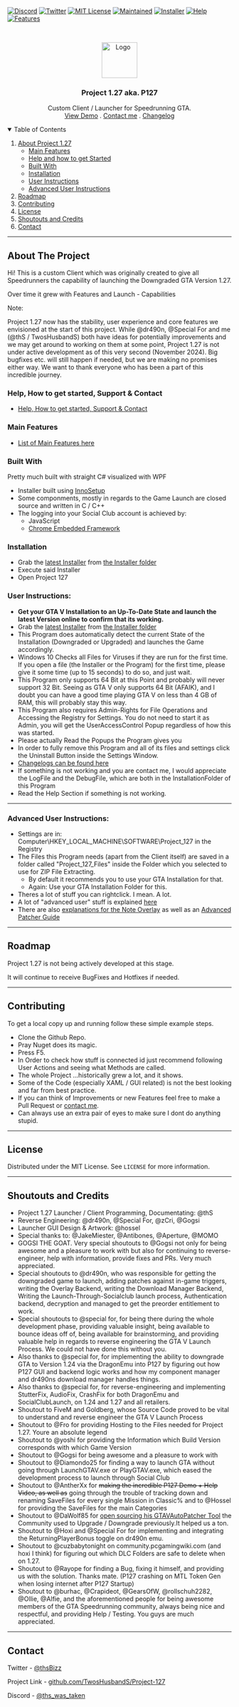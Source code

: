 <!--
Shamelessly stolen from: https://github.com/othneildrew/Best-README-Template
-->


<!--
*** Thanks for checking out the Best-README-Template. If you have a suggestion
*** that would make this better, please fork the repo and create a pull request
*** or simply open an issue with the tag "enhancement".
*** Thanks again! Now go create something AMAZING! :D
-->



<!-- PROJECT SHIELDS -->
<!--
*** I'm using markdown "reference style" links for readability.
*** Reference links are enclosed in brackets [ ] instead of parentheses ( ).
*** See the bottom of this document for the declaration of the reference variables
*** for contributors-url, forks-url, etc. This is an optional, concise syntax you may use.
*** https://www.markdownguide.org/basic-syntax/#reference-style-links
-->





[![Discord][discord-shield]][discord-url]
[![Twitter][twitter-shield]][twitter-url]
[![MIT License][license-shield]][license-url]
[![Maintained][maintained-shield]][maintained-url]
[![Installer][version-shield]][installer-latest-url]
[![Help][help-shield]][help-url]
[![Features][features-shield]][features-url]



<!-- PROJECT LOGO -->
<br />
<p align="center">
  <a href="https://github.com/TwosHusbandS/Project-127">
    <img src="Artwork/icon.png" alt="Logo" width="80" height="80">
  </a>

  <h3 align="center">Project 1.27 aka. P127</h3>

  <p align="center">
    Custom Client / Launcher for Speedrunning GTA.
    <br />
    <a href="https://www.youtube.com/watch?v=dQw4w9WgXcQ&t=PLACEHOLDER">View Demo</a>
	.
    <a href="#contact">Contact me</a>
	.
	  <a href="Installer/Info/Changelogs/V_1_5_1_0_Changelog.md">Changelog</a>
  </p>
</p>



<!-- TABLE OF CONTENTS -->
<details open="open">
  <summary>Table of Contents</summary>
  <ol>
    <li>
      <a href="#about-the-project">About Project 1.27</a>
      <ul>
        <li><a href="#main-features">Main Features</a></li>
        <li><a href="#Help">Help and how to get Started</a></li>
        <li><a href="#built-with">Built With</a></li>
        <li><a href="#installation">Installation</a></li>
        <li><a href="#user-instructions">User Instructions</a></li>
        <li><a href="#advanced-user-instructions">Advanced User Instructions</a></li>
      </ul>
    </li>
    <li><a href="#roadmap">Roadmap</a></li>
    <li><a href="#contributing">Contributing</a></li>
    <li><a href="#license">License</a></li>
    <li><a href="#shoutouts-and-credits">Shoutouts and Credits</a></li>
    <li><a href="#contact">Contact</a></li>
  </ol>
</details>

-----

<!-- ABOUT THE PROJECT -->
## About The Project

Hi! This is a custom Client which was originally created to give all Speedrunners the capability of launching the Downgraded GTA Version 1.27. 

Over time it grew with Features and Launch - Capabilities

Note:

Project 1.27 now has the stability, user experience and core features we envisioned at the start of this project. While @dr490n, @Special For and me (@thS / TwosHusbandS) both have ideas for potentially improvements and we may get around to working on them at some point, Project 1.27 is not under active development as of this very second (November 2024). Big bugfixes etc. will still happen if needed, but we are making no promises either way. We want to thank everyone who has been a part of this incredible journey.

### Help, How to get started, Support & Contact

* [Help, How to get started, Support & Contact][help-url]


### Main Features

* [List of Main Features here][features-url]


### Built With

Pretty much built with straight C# visualized with WPF
* Installer built using [InnoSetup](https://jrsoftware.org/isinfo.php)
* Some componments, mostly in regards to the Game Launch are closed source and written in C / C++
* The logging into your Social Club account is achieved by:
  * JavaScript
  * [Chrome Embedded Framework](https://github.com/cefsharp/CefSharp)


### Installation

* Grab the [latest Installer][installer-latest-url] from [the Installer folder][installer-folder-url]
* Execute said Installer
* Open Project 127

### User Instructions:

* **Get your GTA V Installation to an Up-To-Date State and launch the latest Version online to confirm that its working.**
* Grab the [latest Installer][installer-latest-url] from [the Installer folder][installer-folder-url]
* This Program does automatically detect the current State of the Installation (Downgraded or Upgraded) and launches the Game accordingly.
* Windows 10 Checks all Files for Viruses if they are run for the first time. If you open a file (the Installer or the Program) for the first time, please give it some time (up to 15 seconds) to do so, and just wait.
* This Program only supports 64 Bit at this Point and probably will never support 32 Bit. Seeing as GTA V only supports 64 Bit (AFAIK), and I doubt you can have a good time playing GTA V on less than 4 GB of RAM, this will probably stay this way.
* This Program also requires Admin-Rights for File Operations and Accessing the Registry for Settings. You do not need to start it as Admin, you will get the UserAccessControl Popup regardless of how this was started.
* Please actually Read the Popups the Program gives you
* In order to fully remove this Program and all of its files and settings click the Uninstall Button inside the Settings Window.
* [Changelogs can be found here][changelogs-url]
* If something is not working and you are contact me, I would appreciate the LogFile and the DebugFile, which are both in the InstallationFolder of this Program
* Read the Help Section if something is not working.

-----

### Advanced User Instructions:

* Settings are in: Computer\HKEY_LOCAL_MACHINE\SOFTWARE\Project_127 in the Registry
* The Files this Program needs (apart from the Client itself) are saved in a folder called "Project_127_Files" inside the Folder which you selected to use for ZIP File Extracting.
  * By default it recommends you to use your GTA Installation for that.
  * Again: Use your GTA Installation Folder for this.
* Theres a lot of stuff you can rightclick. I mean. A lot.
* A lot of "advanced user" stuff is explained [here](https://github.com/TwosHusbandS/Project-127/blob/master/Installer/Info/AdvancedUser.md)
* There are also [explanations for the Note Overlay](https://github.com/TwosHusbandS/Project-127/blob/master/Installer/Info/AdvancedNotefile.md) as well as an [Advanced Patcher Guide](https://github.com/TwosHusbandS/Project-127/blob/master/Installer/Info/AdvancedPatcher.md)

-----


## Roadmap

Project 1.27 is not being actively developed at this stage.

It will continue to receive BugFixes and Hotfixes if needed. 

-----

## Contributing

To get a local copy up and running follow these simple example steps.

* Clone the Github Repo.
* Pray Nuget does its magic.
* Press F5.
* In Order to check how stuff is connected id just recommend following User Actions and seeing what Methods are called.
* The whole Project ...historically grew a lot, and it shows.
* Some of the Code (especially XAML / GUI related) is not the best looking and far from best practice.
* If you can think of Improvements or new Features feel free to make a Pull Request or [contact me](#contact). 
* Can always use an extra pair of eyes to make sure I dont do anything stupid.


-----

## License

Distributed under the MIT License. See `LICENSE` for more information.

-----

## Shoutouts and Credits

* Project 1.27 Launcher / Client Programming, Documentating: @thS
* Reverse Engineering: @dr490n, @Special For, @zCri, @Gogsi
* Launcher GUI Design & Artwork: @hossel
* Special thanks to: @JakeMiester, @Antibones, @Aperture, @MOMO
* GOGSI THE GOAT. Very special shoutouts to @Gogsi not only for being awesome and a pleasure to work with but also for continuing to reverse-engineer, help with information, provide fixes and PRs. Very much appreciated.
* Special shoutouts to @dr490n, who was responsible for getting the downgraded game to launch, adding patches against in-game triggers, writing the Overlay Backend, writing the Download Manager Backend, Writing the Launch-Through-Socialclub launch process, Authentication backend, decryption and managed to get the preorder entitlement to work.
* Special shoutouts to @special for, for being there during the whole development phase, providing valuable insight, being available to bounce ideas off of, being available for brainstorming, and providing valuable help in regards to reverse engineering the GTA V Launch Process. We could not have done this without you.
* Also thanks to @special for, for implementing the ability to downgrade GTA to Version 1.24 via the DragonEmu into P127 by figuring out how P127 GUI and backend logic works and how my component manager and dr490ns download manager handles things.
* Also thanks to @special for, for reverse-engineering and implementing StutterFix, AudioFix, CrashFix for both DragonEmu and SocialClubLaunch, on 1.24 and 1.27 and all retailers.
* Shoutout to FiveM and Goldberg, whose Source Code proved to be vital to understand and reverse engineer the GTA V Launch Process
* Shoutout to @Fro for providing Hosting to the Files needed for Project 1.27. Youre an absolute legend
* Shoutout to @yoshi for providing the Information which Build Version corresponds with which Game Version
* Shoutout to @Gogsi for being awesome and a pleasure to work with
* Shoutout to @Diamondo25 for finding a way to launch GTA without going through LaunchGTAV.exe or PlayGTAV.exe, which eased the development process to launch through Social Club
* Shoutout to @AntherXx for ~~making the incredible P127 Demo + Help Video, as well as~~ going through the trouble of tracking down and renaming SaveFiles for every single Mission in Classic% and to @Hossel for providing the SaveFiles for the main Categories          
* Shoutout to @DaWolf85 for [open sourcing his GTAVAutoPatcher Tool](https://github.com/DaWolf85/GTAVAutoPatcher/) the Community used to Upgrade / Downgrade previously.It helped us a ton.
* Shoutout to @Hoxi and @Special For for implementing and integrating the ReturningPlayerBonus toggle on dr490n emu.
* Shoutout to @cuzbabytonight on community.pcgamingwiki.com (and hoxi I think) for figuring out which DLC Folders are safe to delete when on 1.27.
* Shoutout to @Rayope for finding a Bug, fixing it himself, and providing us with the solution. Thanks mate. (P127 crashing on MTL Token Gen when losing internet after P127 Startup)
* Shoutout to @burhac, @Crapideot, @GearsOfW, @rollschuh2282, @Ollie, @Alfie, and the aforementioned people for being awesome members of the GTA Speedrunning community, always being nice and respectful, and providing Help / Testing. You guys are much appreciated.

-----

## Contact

Twitter - [@thsBizz][twitter-url]

Project Link - [github.com/TwosHusbandS/Project-127][p127-url]

Discord - [@ths_was_taken][discord-url]


<!-- MARKDOWN LINKS & IMAGES -->
<!-- https://www.markdownguide.org/basic-syntax/#reference-style-links -->
[discord-url]: https://discordapp.com/users/612259615291342861
[twitter-url]: https://twitter.com/thSbizz
[features-url]: https://github.com/TwosHusbandS/Project-127/blob/master/Installer/Info/Features.md
[help-url]: https://github.com/TwosHusbandS/Project-127/blob/master/Installer/Info/Help.md
[p127-url]: https://github.com/TwosHusbandS/Project-127/
[twitter-shield]: https://img.shields.io/badge/Twitter-@thSbizz-1DA1F2?style=plastic&logo=Twitter
[discord-shield]: https://img.shields.io/badge/Discord-@ths__was__taken-7289DA?style=plastic&logo=Discord
[changelogs-url]: https://github.com/TwosHusbandS/Project-127/tree/master/Installer/Info/Changelogs
[installer-folder-url]: https://github.com/TwosHusbandS/Project-127/tree/master/Installer
[installer-latest-url]: https://github.com/TwosHusbandS/Project-127/raw/master/Installer/Project_127_Installer_Latest.exe
[license-shield]: https://img.shields.io/badge/License-MIT-4DC71F?style=plastic
[license-url]: https://github.com/TwosHusbandS/Project-127/blob/master/LICENSE
[maintained-shield]: https://img.shields.io/badge/Maintained-No-FFDB3A?style=plastic
[maintained-url]: #about-the-project
[version-shield]: https://img.shields.io/badge/Version-1.5.1.0_Installer-4DC71F?style=plastic
[help-shield]: https://img.shields.io/badge/Help-Here-F48041?style=plastic
[features-shield]: https://img.shields.io/badge/Features-Click_Me-802BCF?style=plastic






